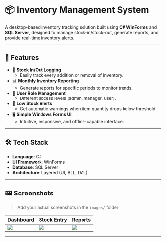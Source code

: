 # 📦 Inventory Management System

A desktop-based inventory tracking solution built using **C# WinForms** and **SQL Server**, designed to manage stock-in/stock-out, generate reports, and provide real-time inventory alerts.

---

## 🧰 Features

- 🔄 **Stock In/Out Logging**
  - Easily track every addition or removal of inventory.
- 📊 **Monthly Inventory Reporting**
  - Generate reports for specific periods to monitor trends.
- 👥 **User Role Management**
  - Different access levels (admin, manager, user).
- 🔔 **Low Stock Alerts**
  - Get automatic warnings when item quantity drops below threshold.
- 🖥️ **Simple Windows Forms UI**
  - Intuitive, responsive, and offline-capable interface.

---

## 🛠️ Tech Stack

- **Language**: C#
- **UI Framework**: WinForms
- **Database**: SQL Server
- **Architecture**: Layered (UI, BLL, DAL)

---

## 🖼️ Screenshots

> Add your actual screenshots in the `images/` folder

| Dashboard | Stock Entry | Reports |
|----------|-------------|---------|
| ![](images/dashboard.png) | ![](images/stock-in.png) | ![](images/report.png) |

---
